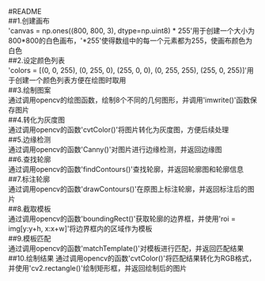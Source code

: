 #README  
##1.创建画布  
'canvas = np.ones((800, 800, 3), dtype=np.uint8) * 255'用于创建一个大小为800*800的白色画布，'*255'使得数组中的每一个元素都为255，使画布颜色为白色  
##2.设定颜色列表  
'colors = [(0, 0, 255), (0, 255, 0), (255, 0, 0), (0, 255, 255), (255, 0, 255)]'用于创建一个颜色列表方便在绘图时取用  
##3.绘制图案  
通过调用opencv的绘图函数，绘制8个不同的几何图形，并调用'imwrite()'函数保存图片  
##4.转化为灰度图  
通过调用opencv的函数'cvtColor()'将图片转化为灰度图，方便后续处理  
##5.边缘检测  
通过调用opencv的函数'Canny()'对图片进行边缘检测，并返回边缘图  
##6.查找轮廓  
通过调用opencv的函数'findContours()'查找轮廓，并返回轮廓图和轮廓信息
##7.标注轮廓    
通过调用opencv的函数'drawContours()'在原图上标注轮廓，并返回标注后的图片  
##8.截取模板  
通过调用opencv的函数'boundingRect()'获取轮廓的边界框，并使用'roi = img[y:y+h, x:x+w]'将边界框内的区域作为模板  
##9.模板匹配  
通过调用opencv的函数'matchTemplate()'对模板进行匹配，并返回匹配结果  
##10.绘制结果
通过调用opencv的函数'cvtColor()'将匹配结果转化为RGB格式，并使用'cv2.rectangle()'绘制矩形框，并返回绘制后的图片

